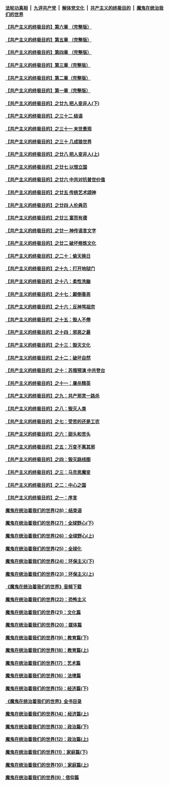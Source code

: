 

####  [法轮功真相](../../../../basic/blob/master/README.md?t=04111601) &nbsp;|&nbsp; [九评共产党](../../../../9ping.md/blob/master/README.md?t=04111601) &nbsp;|&nbsp; [解体党文化](../../../../jtdwh.md/blob/master/README.md?t=04111601)  &nbsp;|&nbsp; [共产主义的终极目的](../../../../gczydzjmd.md/blob/master/README.md?t=04111601) &nbsp;|&nbsp; [魔鬼在统治我们的世界](../../../../mgztzwmdsj.md/blob/master/README.md?t=04111601) 

#### [【共产主义的终极目的】第六章 （完整版）](../pages/nsc422/n11428913.md?t=04111601) 

#### [【共产主义的终极目的】第五章 （完整版）](../pages/nsc422/n11428912.md?t=04111601) 

#### [【共产主义的终极目的】第四章 （完整版）](../pages/nsc422/n11428907.md?t=04111601) 

#### [【共产主义的终极目的】第三章（完整版）](../pages/nsc422/n11428848.md?t=04111601) 

#### [【共产主义的终极目的】第二章（完整版）](../pages/nsc422/n11428831.md?t=04111601) 

#### [【共产主义的终极目的】第一章（完整版）](../pages/nsc422/n11417651.md?t=04111601) 

#### [【共产主义的终极目的】之廿九 把人变非人(下)](../pages/nsc422/n11344140.md?t=04111601) 

#### [【共产主义的终极目的】之三十二 结语](../pages/nsc422/n11360535.md?t=04111601) 

#### [【共产主义的终极目的】之三十一 末世景观](../pages/nsc422/n11351129.md?t=04111601) 

#### [【共产主义的终极目的】之三十 几成狼世界](../pages/nsc422/n11348280.md?t=04111601) 

#### [【共产主义的终极目的】之廿八 把人变非人(上)](../pages/nsc422/n11340492.md?t=04111601) 

#### [【共产主义的终极目的】之廿七 以恨立国](../pages/nsc422/n11336944.md?t=04111601) 

#### [【共产主义的终极目的】之廿六 中共对抗普世价值](../pages/nsc422/n11324785.md?t=04111601) 

#### [【共产主义的终极目的】之廿五 传统艺术颂神](../pages/nsc422/n11296396.md?t=04111601) 

#### [【共产主义的终极目的】之廿四 人伦典范](../pages/nsc422/n11296397.md?t=04111601) 

#### [【共产主义的终极目的】之廿三 富而有德](../pages/nsc422/n11283598.md?t=04111601) 

#### [【共产主义的终极目的】之廿一 神传语言文字](../pages/nsc422/n11263265.md?t=04111601) 

#### [【共产主义的终极目的】之廿二 破坏修炼文化](../pages/nsc422/n11245728.md?t=04111601) 

#### [【共产主义的终极目的】之二十：偷天换日](../pages/nsc422/n11238846.md?t=04111601) 

#### [【共产主义的终极目的】之十九：打开地狱门](../pages/nsc422/n11206376.md?t=04111601) 

#### [【共产主义的终极目的】之十八：柔性洗脑](../pages/nsc422/n11199994.md?t=04111601) 

#### [【共产主义的终极目的】之十七：颠倒善恶](../pages/nsc422/n11179782.md?t=04111601) 

#### [【共产主义的终极目的】之十六：反神骂祖宗](../pages/nsc422/n11166798.md?t=04111601) 

#### [【共产主义的终极目的】之十五：毁人不倦](../pages/nsc422/n11166792.md?t=04111601) 

#### [【共产主义的终极目的】之十四：邪恶之最](../pages/nsc422/n11150249.md?t=04111601) 

#### [【共产主义的终极目的】之十三：毁灭文化](../pages/nsc422/n11135227.md?t=04111601) 

#### [【共产主义的终极目的】之十二：破坏自然](../pages/nsc422/n11135214.md?t=04111601) 

#### [【共产主义的终极目的】之十：苏俄预演 中共登台](../pages/nsc422/n11118424.md?t=04111601) 

#### [【共产主义的终极目的】之十一：屠杀精英](../pages/nsc422/n11118442.md?t=04111601) 

#### [【共产主义的终极目的】之九：共产邪灵一路杀](../pages/nsc422/n11114139.md?t=04111601) 

#### [【共产主义的终极目的】之八：毁灭人类](../pages/nsc422/n11108503.md?t=04111601) 

#### [【共产主义的终极目的】之七：受苦的还是工农](../pages/nsc422/n11101809.md?t=04111601) 

#### [【共产主义的终极目的】之六：甜头和苦头](../pages/nsc422/n11096971.md?t=04111601) 

#### [【共产主义的终极目的】之五：万变不离其邪](../pages/nsc422/n11091285.md?t=04111601) 

#### [【共产主义的终极目的】之四：毁灭路线图](../pages/nsc422/n11086284.md?t=04111601) 

#### [【共产主义的终极目的】之三：马克思魔变](../pages/nsc422/n11061941.md?t=04111601) 

#### [【共产主义的终极目的】之二：中心之国](../pages/nsc422/n11047728.md?t=04111601) 

#### [【共产主义的终极目的】之一：序言](../pages/nsc422/n11086077.md?t=04111601) 

#### [魔鬼在统治着我们的世界(28)：结束语](../pages/nsc422/n10936246.md?t=04111601) 

#### [魔鬼在统治着我们的世界(27)：全球野心(下)](../pages/nsc422/n10928319.md?t=04111601) 

#### [魔鬼在统治着我们的世界(26)：全球野心(上)](../pages/nsc422/n10900318.md?t=04111601) 

#### [魔鬼在统治着我们的世界(25)：全球化](../pages/nsc422/n10788205.md?t=04111601) 

#### [魔鬼在统治着我们的世界(24)：环保主义(下)](../pages/nsc422/n10695307.md?t=04111601) 

#### [魔鬼在统治着我们的世界(23)：环保主义(上)](../pages/nsc422/n10688613.md?t=04111601) 

#### [《魔鬼在统治着我们的世界》音频下载](../pages/nsc422/n10635553.md?t=04111601) 

#### [魔鬼在统治着我们的世界(22)：恐怖主义](../pages/nsc422/n10614727.md?t=04111601) 

#### [魔鬼在统治着我们的世界(21)：文化篇](../pages/nsc422/n10597706.md?t=04111601) 

#### [魔鬼在统治着我们的世界(20)：媒体篇](../pages/nsc422/n10586579.md?t=04111601) 

#### [魔鬼在统治着我们的世界(19)：教育篇(下)](../pages/nsc422/n10564808.md?t=04111601) 

#### [魔鬼在统治着我们的世界(18)：教育篇(上)](../pages/nsc422/n10526970.md?t=04111601) 

#### [魔鬼在统治着我们的世界(17)：艺术篇](../pages/nsc422/n10499093.md?t=04111601) 

#### [魔鬼在统治着我们的世界(16)：法律篇](../pages/nsc422/n10485969.md?t=04111601) 

#### [魔鬼在统治着我们的世界(15)：经济篇(下)](../pages/nsc422/n10469975.md?t=04111601) 

#### [《魔鬼在统治着我们的世界》全书目录](../pages/nsc422/n10464261.md?t=04111601) 

#### [魔鬼在统治着我们的世界(14)：经济篇(上)](../pages/nsc422/n10457370.md?t=04111601) 

#### [魔鬼在统治着我们的世界(13)：政治篇(下)](../pages/nsc422/n10448270.md?t=04111601) 

#### [魔鬼在统治着我们的世界(12)：政治篇(上)](../pages/nsc422/n10444576.md?t=04111601) 

#### [魔鬼在统治着我们的世界(11)：家庭篇(下)](../pages/nsc422/n10440961.md?t=04111601) 

#### [魔鬼在统治着我们的世界(10)：家庭篇(上)](../pages/nsc422/n10435448.md?t=04111601) 

#### [魔鬼在统治着我们的世界(9)：信仰篇](../pages/nsc422/n10432159.md?t=04111601) 

